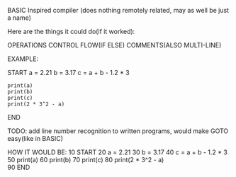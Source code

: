 BASIC Inspired compiler (does nothing remotely related, may as well be just a name)

Here are the things it could do(if it worked):

OPERATIONS
CONTROL FLOW(IF ELSE)
COMMENTS(ALSO MULTI-LINE)


EXAMPLE:



START
	a = 2.21
	b = 3.17
	c = a + b - 1.2 * 3
	
	print(a)
	print(b)
	print(c)
	print(2 * 3^2 - a)
	
END




TODO: add line number recognition to written programs, would make GOTO easy(like in BASIC)

HOW IT WOULD BE:
10  START
20  	a = 2.21
30  	b = 3.17
40  	c = a + b - 1.2 * 3
50  	print(a)
60  	print(b)
70  	print(c)
80    	print(2 * 3^2 - a)	
90  END